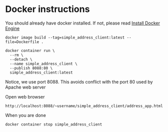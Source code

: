 
# Docker instructions

You should already have docker installed. If not, please read [Install Docker Engine](https://docs.docker.com/engine/install/)

    docker image build --tag=simple_address_client:latest --file=Dockerfile .

    docker container run \
      --rm \
      --detach \
      --name simple_address_client \
      --publish 8088:80 \
      simple_address_client:latest

Notice, we use port 8088. This avoids conflict with the port 80 used by Apache web server

Open web browser

    http://localhost:8088/~username/simple_address_client/address_app.html

When you are done

    docker container stop simple_address_client

